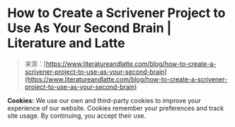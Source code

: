 <!--yml
category: 未分类
date: 2024-05-29 13:21:28
-->

# How to Create a Scrivener Project to Use As Your Second Brain | Literature and Latte

> 来源：[https://www.literatureandlatte.com/blog/how-to-create-a-scrivener-project-to-use-as-your-second-brain](https://www.literatureandlatte.com/blog/how-to-create-a-scrivener-project-to-use-as-your-second-brain)

**Cookies:** We use our own and third-party cookies to improve your experience of our website. Cookies remember your preferences and track site usage. By continuing, you accept their use.